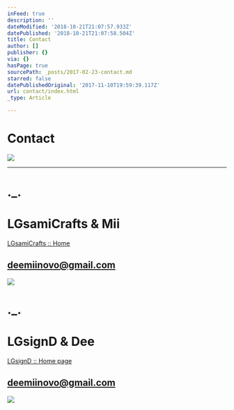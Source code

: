```yaml
---
inFeed: true
description: ''
dateModified: '2018-10-21T21:07:57.933Z'
datePublished: '2018-10-21T21:07:58.504Z'
title: Contact
author: []
publisher: {}
via: {}
hasPage: true
sourcePath: _posts/2017-02-23-contact.md
starred: false
datePublishedOriginal: '2017-11-10T19:59:39.117Z'
url: contact/index.html
_type: Article

---
```

# Contact
![](https://the-grid-user-content.s3-us-west-2.amazonaws.com/9e46b2a8-5199-4754-9a1a-753515b2e9ab.jpg)

---

# .\_.

# LGsamiCrafts & Mii
[LGsamiCrafts :: Home][0]

## deemiinovo@gmail.com
![](https://the-grid-user-content.s3-us-west-2.amazonaws.com/68032188-1e3f-47e1-b307-72ea7f80b8b4.jpg)

# .\_.

# LGsignD & Dee
[LGsignD :: Home page][1]

## deemiinovo@gmail.com
![](https://the-grid-user-content.s3-us-west-2.amazonaws.com/e38aa4c6-29f3-42a4-973d-6a8cc169aaeb.jpg)

[0]: https://thegrid.ai/lgsamicrafts/
[1]: https://thegrid.ai/lgsignd/